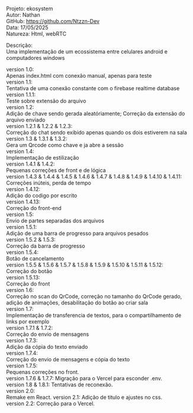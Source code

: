 Projeto: ekosystem  
Autor: Nathan  
GitHub: https://github.com/Ntzzn-Dev  
Data: 17/05/2025  
Natureza: Html, webRTC  
  
Descrição:  
Uma implementação de um ecossistema entre celulares android e computadores windows  
  
version 1.0:  
  Apenas index.html com conexão manual, apenas para teste  
version 1.1:  
  Tentativa de uma conexão constante com o firebase realtime database  
version 1.1.1:  
  Teste sobre extensão do arquivo  
version 1.2:  
  Adição de chave sendo gerada aleatóriamente; Correção da extensão do arquivo enviado  
version 1.2.1 & 1.2.2 & 1.2.3:  
  Correção do chat sendo exibido apenas quando os dois estiverem na sala  
version 1.3 & 1.3.1 & 1.3.2:  
  Gera um Qrcode como chave e ja abre a sessão  
version 1.4:  
  Implementação de estilização  
version 1.4.1 & 1.4.2:  
  Pequenas correções de front e de lógica  
version 1.4.3 & 1.4.4 & 1.4.5 & 1.4.6 & 1.4.7 & 1.4.8 & 1.4.9 & 1.4.10 & 1.4.11:  
  Correções inúteis, perda de tempo  
version 1.4.12:  
  Adição do codigo por escrito  
version 1.4.13:  
  Correção do front-end  
version 1.5:  
  Envio de partes separadas dos arquivos  
version 1.5.1:  
  Adição de uma barra de progresso para arquivos pesados  
version 1.5.2 & 1.5.3:  
  Correção da barra de progresso  
version 1.5.4:  
  Botão de cancelamento  
version 1.5.5 & 1.5.6 & 1.5.7 & 1.5.8 & 1.5.9 & 1.5.10 & 1.5.11 & 1.5.12:  
  Correção do botão  
version 1.5.13:  
  Correção do front  
version 1.6:  
  Correção no scan do QrCode, correção no tamanho do QrCode gerado, adição de animações, desabilitação do botão ao criar sala  
version 1.7:  
  Implementação de transferencia de textos, para o compartilhamento de links por exemplo  
version 1.7.1 & 1.7.2:  
  Correção do envio de mensagens  
version 1.7.3:  
  Adição da cópia do texto enviado  
version 1.7.4:  
  Correção do envio de mensagens e cópia do texto  
version 1.7.5:  
  Pequenas correções no front.  
version 1.7.6 & 1.7.7:
  Migração para o Vercel para esconder .env.  
version 1.8 & 1.8.1:
  Tentativas de reconexão.  
version 2.0:  
  Remake em React.
version 2.1:
  Adição de titulo e ajustes no css.  
version 2.2:
  Correção para o Vercel.  